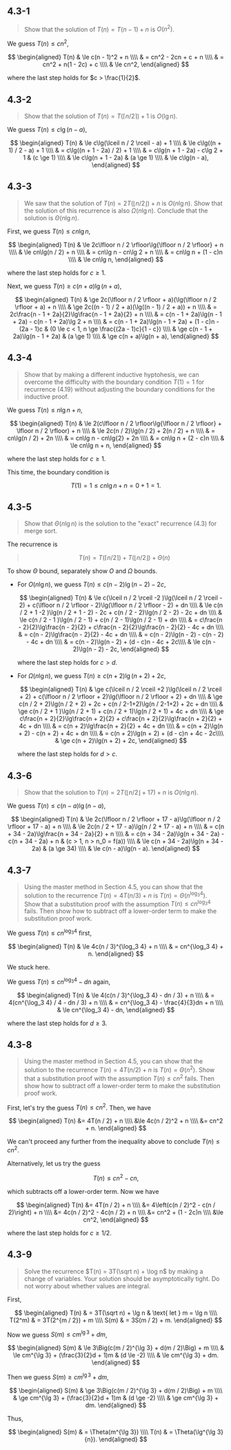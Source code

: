 ## 4.3-1

> Show that the solution of $T(n) = T(n - 1) + n$ is $O(n^2)$.

We guess $T(n) \le cn^2$,

$$
\begin{aligned}
T(n) & \le c(n - 1)^2 + n \\\\
     & =   cn^2 - 2cn + c + n \\\\
     & =   cn^2 + n(1 - 2c) + c \\\\
     & \le cn^2,
\end{aligned}
$$

where the last step holds for $c > \frac{1}{2}$.

## 4.3-2

> Show that the solution of $T(n) = T(\lceil n / 2 \rceil) + 1$ is $O(\lg n)$.

We guess $T(n) \le c\lg(n - a)$,

$$
\begin{aligned}
T(n) & \le c\lg(\lceil n / 2 \rceil - a) + 1 \\\\
     & \le c\lg((n + 1) / 2 - a) + 1 \\\\
     & =   c\lg((n + 1 - 2a) / 2) + 1 \\\\
     & =   c\lg(n + 1 - 2a) - c\lg 2 + 1 & (c \ge 1) \\\\
     & \le c\lg(n + 1 - 2a) & (a \ge 1) \\\\
     & \le c\lg(n - a),
\end{aligned}
$$

## 4.3-3

> We saw that the solution of $T(n) = 2T(\lfloor n / 2 \rfloor) + n$ is $O(n\lg n)$. Show that the solution of this recurrence is also $\Omega(n\lg n)$. Conclude that the solution is $\Theta(n\lg n)$.

First, we guess $T(n) \le cn\lg n$,

$$
\begin{aligned}
T(n) & \le 2c\lfloor n / 2 \rfloor\lg{\lfloor n / 2 \rfloor} + n \\\\
     & \le cn\lg(n / 2) + n \\\\
     & =   cn\lg n - cn\lg 2 + n \\\\
     & =   cn\lg n + (1 - c)n \\\\
     & \le cn\lg n,
\end{aligned}
$$

where the last step holds for $c \ge 1$.

Next, we guess $T(n) \ge c(n + a)\lg(n + a)$,

$$
\begin{aligned}
T(n) & \ge 2c(\lfloor n / 2 \rfloor + a)(\lg(\lfloor n / 2 \rfloor + a) + n \\\\
     & \ge 2c((n - 1) / 2 + a)(\lg((n - 1) / 2 + a)) + n \\\\
     & =   2c\frac{n - 1 + 2a}{2}\lg\frac{n - 1 + 2a}{2} + n \\\\
     & =   c(n - 1 + 2a)\lg(n - 1 + 2a) - c(n - 1 + 2a)\lg 2 + n \\\\
     & =   c(n - 1 + 2a)\lg(n - 1 + 2a) + (1 - c)n - (2a - 1)c & (0 \le c < 1, n \ge \frac{(2a - 1)c}{1 - c}) \\\\
     & \ge c(n - 1 + 2a)\lg(n - 1 + 2a) & (a \ge 1) \\\\
     & \ge c(n + a)\lg(n + a),
\end{aligned}
$$

## 4.3-4

> Show that by making a different inductive hyptohesis, we can overcome the difficulty with the boundary condition $T(1) = 1$ for recurrence $\text{(4.19)}$ without adjusting the boundary conditions for the inductive proof.

We guess $T(n) \le n\lg n + n$,

$$
\begin{aligned}
T(n) & \le 2(c\lfloor n / 2 \rfloor\lg{\lfloor n / 2 \rfloor} + \lfloor n / 2 \rfloor) + n \\\\
     & \le 2c(n / 2)\lg(n / 2) + 2(n / 2) + n \\\\
     & =   cn\lg(n / 2) + 2n \\\\
     & =   cn\lg n - cn\lg{2} + 2n \\\\
     & =   cn\lg n + (2 - c)n \\\\
     & \le cn\lg n + n,
\end{aligned}
$$

where the last step holds for $c \ge 1$.

This time, the boundary condition is

$$T(1) = 1 \le cn\lg n + n = 0 + 1 = 1.$$

## 4.3-5

> Show that $\Theta(n\lg n)$ is the solution to the "exact" recurrence $\text{(4.3)}$ for merge sort.

The recurrence is

> $$T(n) = T(\lceil n / 2 \rceil) + T(\lfloor n / 2 \rfloor) + \Theta(n) \tag{4.3}$$

To show $\Theta$ bound, separately show $O$ and $\Omega$ bounds.

- For $O(n\lg n)$, we guess $T(n) \le c(n - 2)\lg(n - 2) - 2c$,

  $$
  \begin{aligned}
  T(n) & \le c(\lceil n / 2 \rceil -2 )\lg(\lceil n / 2 \rceil - 2) + c(\lfloor n / 2 \rfloor - 2)\lg(\lfloor n / 2 \rfloor - 2) + dn \\\\
       & \le c(n / 2 + 1 -2 )\lg(n / 2 + 1 - 2) - 2c + c(n / 2 - 2)\lg(n / 2 - 2) - 2c + dn \\\\
       & \le c(n / 2 - 1 )\lg(n / 2 - 1) + c(n / 2 - 1)\lg(n / 2 - 1) + dn \\\\
       & =   c\frac{n - 2}{2}\lg\frac{n - 2}{2} + c\frac{n - 2}{2}\lg\frac{n - 2}{2} - 4c + dn \\\\
       & =   c(n - 2)\lg\frac{n - 2}{2} - 4c + dn \\\\
       & =   c(n - 2)\lg(n - 2) - c(n - 2) - 4c + dn \\\\
       & =   c(n - 2)\lg(n - 2) + (d - c)n - 4c + 2c\\\\
       & \le c(n - 2)\lg(n - 2) - 2c,
  \end{aligned}
  $$

  where the last step holds for $c > d$.

- For $\Omega(n\lg n)$, we guess $T(n) \ge c(n + 2)\lg (n + 2) + 2c$,

  $$
  \begin{aligned}
  T(n) & \ge c(\lceil n / 2 \rceil +2 )\lg(\lceil n / 2 \rceil + 2) + c(\lfloor n / 2 \rfloor + 2)\lg(\lfloor n / 2 \rfloor + 2) + dn \\\\
       & \ge c(n / 2 + 2)\lg(n / 2 + 2) + 2c + c(n / 2-1+2)\lg(n / 2-1+2) + 2c + dn \\\\
       & \ge c(n / 2 + 1 )\lg(n / 2 + 1) + c(n / 2 + 1)\lg(n / 2 + 1) + 4c + dn \\\\
       & \ge c\frac{n + 2}{2}\lg\frac{n + 2}{2} + c\frac{n + 2}{2}\lg\frac{n + 2}{2} + 4c + dn \\\\
       & =   c(n + 2)\lg\frac{n + 2}{2} + 4c + dn \\\\
       & =   c(n + 2)\lg(n + 2) - c(n + 2) + 4c + dn \\\\
       & =   c(n + 2)\lg(n + 2) + (d - c)n + 4c - 2c\\\\
       & \ge c(n + 2)\lg(n + 2) + 2c,
  \end{aligned}
  $$

  where the last step holds for $d > c$.

## 4.3-6

> Show that the solution to $T(n) = 2T(\lfloor n / 2 \rfloor + 17) + n$ is $O(n\lg n)$.

We guess $T(n) \le c(n - a)\lg(n - a)$,

$$
\begin{aligned}
T(n) & \le 2c(\lfloor n / 2 \rfloor + 17 - a)\lg(\lfloor n / 2 \rfloor + 17 - a) + n \\\\
     & \le 2c(n / 2 + 17 - a)\lg(n / 2 + 17 - a) + n \\\\
     & =   c(n + 34 - 2a)\lg\frac{n + 34 - 2a}{2} + n \\\\
     & =   c(n + 34 - 2a)\lg(n + 34 - 2a) - c(n + 34 - 2a) + n & (c > 1, n > n_0 = f(a)) \\\\
     & \le c(n + 34 - 2a)\lg(n + 34 - 2a) & (a \ge 34) \\\\
     & \le c(n - a)\lg(n - a).
\end{aligned}
$$

## 4.3-7

> Using the master method in Section 4.5, you can show that the solution to the recurrence $T(n) = 4T(n / 3) + n$ is $T(n) = \Theta(n^{\log_3 4})$. Show that a substitution proof with the assumption $T(n) \le cn^{\log_3 4}$ fails. Then show how to subtract off a lower-order term to make the substitution proof work.

We guess $T(n) \le cn^{\log_3 4}$ first,

$$
\begin{aligned}
T(n) & \le 4c(n / 3)^{\log_3 4} + n \\\\
     & =   cn^{\log_3 4} + n.
\end{aligned}
$$

We stuck here.

We guess $T(n) \le cn^{\log_3 4} - dn$ again,

$$
\begin{aligned}
T(n) & \le 4(c(n / 3)^{\log_3 4} - dn / 3) + n \\\\
     & =   4(cn^{\log_3 4} / 4 - dn / 3) + n \\\\
     & =   cn^{\log_3 4} - \frac{4}{3}dn + n \\\\
     & \le cn^{\log_3 4} - dn,
\end{aligned}
$$

where the last step holds for $d \ge 3$.

## 4.3-8

> Using the master method in Section 4.5, you can show that the solution to the recurrence $T(n) = 4T(n / 2) + n$ is $T(n) = \Theta(n^2)$. Show that a substitution proof with the assumption $T(n) \le cn^2$ fails. Then show how to subtract off a lower-order term to make the substitution proof work.

First, let's try the guess $T(n) \le cn^2$. Then, we have

$$
\begin{aligned}
T(n) &=   4T(n / 2) + n \\\\
     &\le 4c(n / 2)^2 + n \\\\
     &=   cn^2 + n.
\end{aligned}
$$

We can't proceed any further from the inequality above to conclude $T(n) \le cn^2$. 

Alternatively, let us try the guess

$$T(n) \le cn^2 - cn,$$

which subtracts off a lower-order term. Now we have

$$
\begin{aligned}
T(n) &=   4T(n / 2) + n \\\\
     &=   4\left(c(n / 2)^2 - c(n / 2)\right) + n \\\\
     &=   4c(n / 2)^2 - 4c(n / 2) + n \\\\
     &=   cn^2 + (1 - 2c)n \\\\
     &\le cn^2,
\end{aligned}
$$

where the last step holds for $c \ge 1 / 2$.

## 4.3-9

> Solve the recurrence $T(n) = 3T(\sqrt n) + \log n$ by making a change of variables. Your solution should be asymptotically tight. Do not worry about whether values are integral.

First,

$$
\begin{aligned}
  T(n) & = 3T(\sqrt n) + \lg n & \text{ let } m = \lg n \\\\
T(2^m) & = 3T(2^{m / 2}) + m \\\\
  S(m) & = 3S(m / 2) + m.
\end{aligned}
$$

Now we guess $S(m) \le cm^{\lg 3} + dm$,

$$
\begin{aligned}
S(m) & \le 3\Big(c(m / 2)^{\lg 3} + d(m / 2)\Big) + m \\\\
     & \le cm^{\lg 3} + (\frac{3}{2}d + 1)m & (d \le -2) \\\\
     & \le cm^{\lg 3} + dm.
\end{aligned}
$$

Then we guess $S(m) \ge cm^{\lg 3} + dm$,

$$
\begin{aligned}
S(m) & \ge 3\Big(c(m / 2)^{\lg 3} + d(m / 2)\Big) + m \\\\
     & \ge cm^{\lg 3} + (\frac{3}{2}d + 1)m & (d \ge -2) \\\\
     & \ge cm^{\lg 3} + dm.
\end{aligned}
$$

Thus,

$$
\begin{aligned}
S(m) & = \Theta(m^{\lg 3}) \\\\
T(n) & = \Theta(\lg^{\lg 3}{n}).
\end{aligned}
$$
